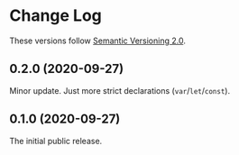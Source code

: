 # Change Log

These versions follow [Semantic Versioning 2.0](https://semver.org).

## 0.2.0 (2020-09-27)

Minor update. Just more strict declarations (`var`/`let`/`const`).

## 0.1.0 (2020-09-27)

The initial public release.
